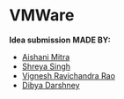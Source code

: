 # VMWare
**Idea submission**
**MADE BY:** <br>
- [Aishani Mitra](https://github.com/Aishani2001) <br>
- [Shreya Singh](https://github.com/ss0313) <br>
- [Vignesh Ravichandra Rao](https://github.com/vrrao01) <br>
- [Dibya Darshney](https://github.com/ddarshney)

